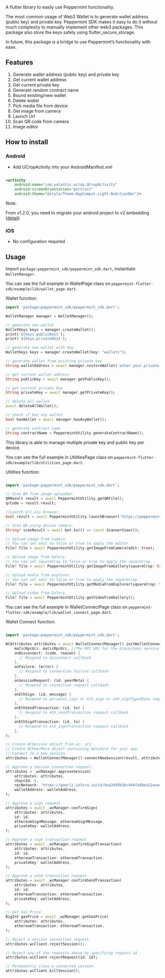 <!-- 
This README describes the package. If you publish this package to pub.dev,
this README's contents appear on the landing page for your package.

For information about how to write a good package README, see the guide for
[writing package pages](https://dart.dev/guides/libraries/writing-package-pages). 

For general information about developing packages, see the Dart guide for
[creating packages](https://dart.dev/guides/libraries/create-library-packages)
and the Flutter guide for
[developing packages and plugins](https://flutter.dev/developing-packages). 
-->

A flutter library to easily use Peppermint functionality.

The most common usage of Web3 Wallet is to generate wallet address (public key) and private key. Peppermint SDK makes it easy to do it without much complexity to manually implement other web3 packages. This package also store the keys safely using flutter_secure_storage.

In future, this package is a bridge to use Peppermint’s functionality with ease.

## Features

1. Generate wallet address (public key) and private key
2. Get current wallet address
3. Get current private key
4. Generate random contract name
5. Bound existing/new wallet
6. Delete wallet
7. Pick media file from device
8. Get image from camera
9. Launch Url
10. Scan QR code from camera
11. Image editor

## How to install

### Android

- Add UCropActivity into your AndroidManifest.xml

```xml

<activity
    android:name="com.yalantis.ucrop.UCropActivity"
    android:screenOrientation="portrait"
    android:theme="@style/Theme.AppCompat.Light.NoActionBar"/>

```

Note:

From v1.2.0, you need to migrate your android project to v2 embedding ([detail](https://github.com/flutter/flutter/wiki/Upgrading-pre-1.12-Android-projects))

### iOS

- No configuration required

## Usage

Import  `package:peppermint_sdk/peppermint_sdk.dart`, instantiate `WalletManager`.

You can see the full example in WalletPage class on `peppermint-flutter-sdk/example/lib/wallet_page.dart`.

Wallet function:

```dart
import 'package:peppermint_sdk/peppermint_sdk.dart';    

WalletManager manager = WalletManager();  

// generate new wallet
WalletKeys keys = manager.createWallet();  
print('${keys.publicKey}');
print('${keys.privateKey}');

// generate new wallet with key
WalletKeys keys = manager.createWallet(key: "wallet1");

// generate wallet from existing private key
String walletAddress = await manager.restoreWallet('enter your private key here')

// get current wallet address
String publicKey = await manager.getPublicKey();

// get current private key
String privateKey = await manager.getPrivateKey();

// delete all wallet
await deleteAllWallet();

// check if has any wallet
bool hasWallet = await manager.hasAnyWallet();

// generate contract name
String contractName = PeppermintUtility.generateContractName();


```
This library is able to manage multiple private key and public key per device.

You can see the full example in UtilitiesPage class on `peppermint-flutter-sdk/example/lib/utilities_page.dart`.

Utilities function:

```dart

import 'package:peppermint_sdk/peppermint_sdk.dart';

// Scan QR from image uploaded.
QRResult result = await PeppermintUtility.getQRFile();
qrCode = result.result;

//Launch Url via browser.
bool result = await PeppermintUtility.launchBrowser('https://peppermintwallet.com/');

// Scan QR using device camera.
String? scanResult = await Get.to(() => const ScannerView());

// Upload image from camera.
// You can set edit to false or true to apply the editor
File? file = await PeppermintUtility.getImageFromCamera(edit: true);

// Upload image from Galery.
// You can set squareCrop to false or true to apply the squareCrop
File? file = await PeppermintUtility.getImageFromGallery(squareCrop: true);

// Upload media from explorer.
// You can set edit to false or true to apply the squareCrop
File? file = await PeppermintUtility.getMediaFromExplorer(squareCrop: true);

// Upload video from Galery.
File? file = await PeppermintUtility.getVideoFromGallery();

```

You can see the full example in WalletConnectPage class on `peppermint-flutter-sdk/example/lib/wallet_connect_page.dart`.

Wallet Connect function:

```dart

import 'package:peppermint_sdk/peppermint_sdk.dart';

WCAttributes attributes = await WalletConnectManager().initWalletConnect(
    maticRpcUri: maticRpcUri, //The RPC URI for the blockchain service provider to be used.
    onDisconnect: (code, reason) {
      // Respond to disconnect callback
    },
    onFailure: (error) {
      // Respond to connection failure callback
    },
    onSessionRequest: (id, peerMeta) {
      // Respond to connection request callback
    },
    onEthSign: (id, message) {
      // Respond to personal_sign or eth_sign or eth_signTypedData request callback
    },
    onEthSendTransaction: (id, tx) {
      // Respond to eth_sendTransaction request callback
    },
    onEthSignTransaction: (id, tx) {
      // Respond to eth_signTransaction request callback
    },
);

// Create WCSession object from wc: uri.
// Create WCPeerMeta object containing metadata for your app.
// Connect to a new session.
attributes = WalletConnectManager().connectNewSession(result, attributes);

// Approve a session connection request.
attributes = _wcManager.approveSession(
    attributes: attributes,
    chainId: 5,
    rpcNetwork: 'https://goerli.infura.io/v3/9aa3d95b3bc440fa88ea12eaa4456161',
    walletAddress: walletAddress,
);

// Approve a sign request
attributes = await _wcManager.confirmSign(
    attributes: attributes,
    id: id,
    ethereumSignMessage: ethereumSignMessage,
    privateKey: walletAddress,
);

// Approve a sign transaction request
attributes = await _wcManager.confirmSignTransaction(
    attributes: attributes,
    id: id,
    ethereumTransaction: ethereumTransaction,
    privateKey: walletAddress,
);

// Approve a send transaction request
attributes = await _wcManager.confirmSendTransaction(
    attributes: attributes,
    id: id,
    ethereumTransaction: ethereumTransaction,
    privateKey: walletAddress,
);

// Get Gas Price
BigInt gasPrice = await _wcManager.getGasPrice(
    attributes: attributes,
    ethereumTransaction: ethereumTransaction,
);

// Reject a session connection request.
attributes.wcClient.rejectSession();

// Reject any of the requests above by specifying request id
attributes.wcClient.rejectRequest(id: id);

// Permanently close a connected session
attributes.wcClient.killSession();

```
